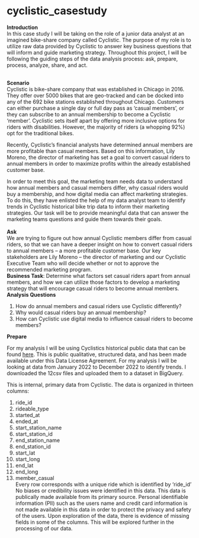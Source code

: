 # cyclistic_casestudy
**Introduction** <br/>
In this case study I will be taking on the role of a junior data analyst at an imagined bike-share company called Cyclistic. The purpose of my role is to utilize raw data provided by Cyclistic to answer key business questions that will inform and guide marketing strategy. Throughout this project, I will be following the guiding steps of the data analysis process: ask, prepare, process, analyze, share, and act. <br/><br/>

**Scenario**<br/>
Cyclistic is bike-share company that was established in Chicago in 2016. They offer over 5000 bikes that are geo-tracked and can be docked into any of the 692 bike stations established throughout Chicago. Customers can either purchase a single day or full day pass as ‘casual members’, or they can subscribe to an annual membership to become a Cyclistic ‘member’. Cyclistic sets itself apart by offering more inclusive options for riders with disabilities. However, the majority of riders (a whopping 92%) opt for the traditional bikes.<br/> 

Recently, Cyclistic’s financial analysts have determined annual members are more profitable than casual members. Based on this information, Lily Moreno, the director of marketing has set a goal to convert casual riders to annual members in order to maximize profits within the already established customer base. <br/>
 
In order to meet this goal, the marketing team needs data to understand how annual members and casual members differ, why casual riders would buy a membership, and how digital media can affect marketing strategies. To do this, they have enlisted the help of my data analyst team to identify trends in Cyclistic historical bike trip data to inform their marketing strategies. Our task will be to provide meaningful data that can answer the marketing teams questions and guide them towards their goals. <br/><br/>
**Ask**<br/>
We are trying to figure out how annual Cyclistic members differ from casual riders, so that we can have a deeper insight on how to convert casual riders to annual members – a more profitable customer base. Our key stakeholders are Lily Moreno – the director of marketing and our Cyclistic Executive Team who will decide whether or not to approve the recommended marketing program. <br/>
**Business Task**: Determine what factors set casual riders apart from annual members, and how we can utilize those factors to develop a marketing strategy that will encourage casual riders to become annual members. <br/>
**Analysis Questions**
1.	How do annual members and casual riders use Cyclistic differently?<br/>
2.	Why would casual riders buy an annual membership?<br/>
3.	How can Cyclistic use digital media to influence casual riders to become members?<br/>

**Prepare** <br/>

For my analysis I will be using Cyclistics historical public data that can be found [here](https://divvy-tripdata.s3.amazonaws.com/index.html). This is public qualitative, structured data, and has been made available under this Data License Agreement. For my analysis I will be looking at data from January 2022 to December 2022 to identify trends. I downloaded the 12csv files and uploaded them to a dataset in BigQuery.  <br/>

This is internal, primary data from Cyclistic. The data is organized in thirteen columns: 
1.	ride_id <br/>
2.	rideable_type <br/>
3.	started_at<br/>
4.	ended_at<br/>
5.	start_station_name<br/>
6.	start_station_id<br/>
7.	end_station_name<br/>
8.	end_station_id<br/>
9.	start_lat<br/>
10.	start_long<br/>
11.	end_lat<br/>
12.	end_long<br/>
13.	member_casual<br/>
Every row corresponds with a unique ride which is identified by ‘ride_id’<br/>
No biases or credibility issues were identified in this data. This data is publically made available from its primary source. Personal identifiable information (PII) such as the users name and credit card information is not made available in this data in order to protect the privacy and safety of the users. Upon exploration of the data, there is evidence of missing fields in some of the columns. This will be explored further in the processing of our data. 



 

